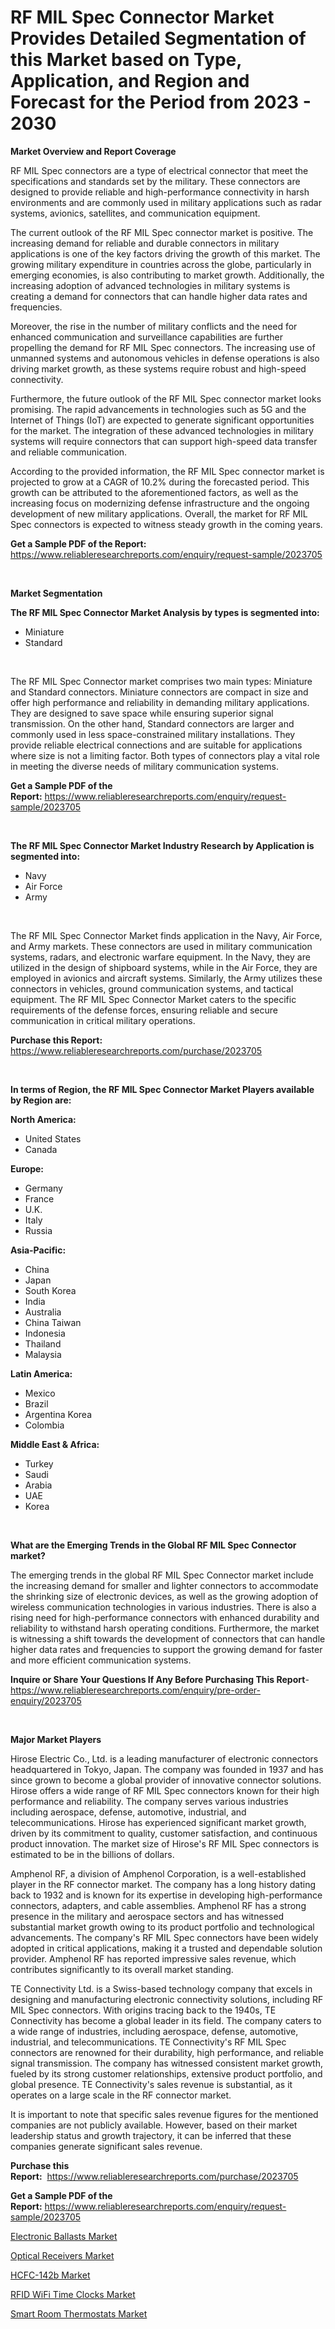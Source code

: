 <p><h1>RF MIL Spec Connector Market Provides Detailed Segmentation of this Market based on Type, Application, and Region and Forecast for the Period from 2023 - 2030</h1></p><p><strong>Market Overview and Report Coverage</strong></p>
<p><p>RF MIL Spec connectors are a type of electrical connector that meet the specifications and standards set by the military. These connectors are designed to provide reliable and high-performance connectivity in harsh environments and are commonly used in military applications such as radar systems, avionics, satellites, and communication equipment.</p><p>The current outlook of the RF MIL Spec connector market is positive. The increasing demand for reliable and durable connectors in military applications is one of the key factors driving the growth of this market. The growing military expenditure in countries across the globe, particularly in emerging economies, is also contributing to market growth. Additionally, the increasing adoption of advanced technologies in military systems is creating a demand for connectors that can handle higher data rates and frequencies.</p><p>Moreover, the rise in the number of military conflicts and the need for enhanced communication and surveillance capabilities are further propelling the demand for RF MIL Spec connectors. The increasing use of unmanned systems and autonomous vehicles in defense operations is also driving market growth, as these systems require robust and high-speed connectivity.</p><p>Furthermore, the future outlook of the RF MIL Spec connector market looks promising. The rapid advancements in technologies such as 5G and the Internet of Things (IoT) are expected to generate significant opportunities for the market. The integration of these advanced technologies in military systems will require connectors that can support high-speed data transfer and reliable communication.</p><p>According to the provided information, the RF MIL Spec connector market is projected to grow at a CAGR of 10.2% during the forecasted period. This growth can be attributed to the aforementioned factors, as well as the increasing focus on modernizing defense infrastructure and the ongoing development of new military applications. Overall, the market for RF MIL Spec connectors is expected to witness steady growth in the coming years.</p></p>
<p><strong>Get a Sample PDF of the Report:</strong> <a href="https://www.reliableresearchreports.com/enquiry/request-sample/2023705">https://www.reliableresearchreports.com/enquiry/request-sample/2023705</a></p>
<p>&nbsp;</p>
<p><strong>Market Segmentation</strong></p>
<p><strong>The RF MIL Spec Connector Market Analysis by types is segmented into:</strong></p>
<p><ul><li>Miniature</li><li>Standard</li></ul></p>
<p>&nbsp;</p>
<p><p>The RF MIL Spec Connector market comprises two main types: Miniature and Standard connectors. Miniature connectors are compact in size and offer high performance and reliability in demanding military applications. They are designed to save space while ensuring superior signal transmission. On the other hand, Standard connectors are larger and commonly used in less space-constrained military installations. They provide reliable electrical connections and are suitable for applications where size is not a limiting factor. Both types of connectors play a vital role in meeting the diverse needs of military communication systems.</p></p>
<p><strong>Get a Sample PDF of the Report:</strong>&nbsp;<a href="https://www.reliableresearchreports.com/enquiry/request-sample/2023705">https://www.reliableresearchreports.com/enquiry/request-sample/2023705</a></p>
<p>&nbsp;</p>
<p><strong>The RF MIL Spec Connector Market Industry Research by Application is segmented into:</strong></p>
<p><ul><li>Navy</li><li>Air Force</li><li>Army</li></ul></p>
<p>&nbsp;</p>
<p><p>The RF MIL Spec Connector Market finds application in the Navy, Air Force, and Army markets. These connectors are used in military communication systems, radars, and electronic warfare equipment. In the Navy, they are utilized in the design of shipboard systems, while in the Air Force, they are employed in avionics and aircraft systems. Similarly, the Army utilizes these connectors in vehicles, ground communication systems, and tactical equipment. The RF MIL Spec Connector Market caters to the specific requirements of the defense forces, ensuring reliable and secure communication in critical military operations.</p></p>
<p><strong>Purchase this Report:</strong>&nbsp; <a href="https://www.reliableresearchreports.com/purchase/2023705">https://www.reliableresearchreports.com/purchase/2023705</a></p>
<p>&nbsp;</p>
<p><strong>In terms of Region, the RF MIL Spec Connector Market Players available by Region are:</strong></p>
<p>
    <p> <strong> North America: </strong>
        <ul>
            <li>United States</li>
            <li>Canada</li>
        </ul>
        </p> 
    <p> <strong> Europe: </strong>
        <ul>
            <li>Germany</li>
            <li>France</li>
            <li>U.K.</li>
            <li>Italy</li>
            <li>Russia</li>
        </ul>
        </p> 
    <p> <strong> Asia-Pacific: </strong>
        <ul>
            <li>China</li>
            <li>Japan</li>
            <li>South Korea</li>
            <li>India</li>
            <li>Australia</li>
            <li>China Taiwan</li>
            <li>Indonesia</li>
            <li>Thailand</li>
            <li>Malaysia</li>
        </ul>
        </p> 
    <p> <strong> Latin America: </strong>
        <ul>
            <li>Mexico</li>
            <li>Brazil</li>
            <li>Argentina Korea</li>
            <li>Colombia</li>
        </ul>
        </p> 
    <p> <strong> Middle East & Africa: </strong>
        <ul>
            <li>Turkey</li>
            <li>Saudi</li>
            <li>Arabia</li>
            <li>UAE</li>
            <li>Korea</li>
        </ul>
    </p>
    </p>
<p>&nbsp;</p>
<p><strong>What are the Emerging Trends in the Global RF MIL Spec Connector market?</strong></p>
<p><p>The emerging trends in the global RF MIL Spec Connector market include the increasing demand for smaller and lighter connectors to accommodate the shrinking size of electronic devices, as well as the growing adoption of wireless communication technologies in various industries. There is also a rising need for high-performance connectors with enhanced durability and reliability to withstand harsh operating conditions. Furthermore, the market is witnessing a shift towards the development of connectors that can handle higher data rates and frequencies to support the growing demand for faster and more efficient communication systems.</p></p>
<p><strong>Inquire or Share Your Questions If Any Before Purchasing This Report</strong>- <a href="https://www.reliableresearchreports.com/enquiry/pre-order-enquiry/2023705">https://www.reliableresearchreports.com/enquiry/pre-order-enquiry/2023705</a></p>
<p>&nbsp;</p>
<p><strong>Major Market Players</strong></p>
<p><p>Hirose Electric Co., Ltd. is a leading manufacturer of electronic connectors headquartered in Tokyo, Japan. The company was founded in 1937 and has since grown to become a global provider of innovative connector solutions. Hirose offers a wide range of RF MIL Spec connectors known for their high performance and reliability. The company serves various industries including aerospace, defense, automotive, industrial, and telecommunications. Hirose has experienced significant market growth, driven by its commitment to quality, customer satisfaction, and continuous product innovation. The market size of Hirose's RF MIL Spec connectors is estimated to be in the billions of dollars.</p><p>Amphenol RF, a division of Amphenol Corporation, is a well-established player in the RF connector market. The company has a long history dating back to 1932 and is known for its expertise in developing high-performance connectors, adapters, and cable assemblies. Amphenol RF has a strong presence in the military and aerospace sectors and has witnessed substantial market growth owing to its product portfolio and technological advancements. The company's RF MIL Spec connectors have been widely adopted in critical applications, making it a trusted and dependable solution provider. Amphenol RF has reported impressive sales revenue, which contributes significantly to its overall market standing.</p><p>TE Connectivity Ltd. is a Swiss-based technology company that excels in designing and manufacturing electronic connectivity solutions, including RF MIL Spec connectors. With origins tracing back to the 1940s, TE Connectivity has become a global leader in its field. The company caters to a wide range of industries, including aerospace, defense, automotive, industrial, and telecommunications. TE Connectivity's RF MIL Spec connectors are renowned for their durability, high performance, and reliable signal transmission. The company has witnessed consistent market growth, fueled by its strong customer relationships, extensive product portfolio, and global presence. TE Connectivity's sales revenue is substantial, as it operates on a large scale in the RF connector market.</p><p>It is important to note that specific sales revenue figures for the mentioned companies are not publicly available. However, based on their market leadership status and growth trajectory, it can be inferred that these companies generate significant sales revenue.</p></p>
<p><strong>Purchase this Report:</strong>&nbsp;&nbsp;<a href="https://www.reliableresearchreports.com/purchase/2023705">https://www.reliableresearchreports.com/purchase/2023705</a></p>
<p></p>
<p><strong>Get a Sample PDF of the Report:</strong>&nbsp;<a href="https://www.reliableresearchreports.com/enquiry/request-sample/2023705">https://www.reliableresearchreports.com/enquiry/request-sample/2023705</a></p>
<p><p><a href="https://www.linkedin.com/pulse/electronic-ballasts-market-insights-players-forecast-till-q0wie/">Electronic Ballasts Market</a></p><p><a href="https://www.linkedin.com/pulse/optical-receivers-market-size-2023-2030-global-industrial-fpqwe/">Optical Receivers Market</a></p><p><a href="https://medium.com/@lowellgreen2023/analyzing-hcfc-142b-market-global-industry-perspective-and-forecast-2023-to-2030-0f396b047b51">HCFC-142b Market</a></p><p><a href="https://github.com/ChiragRp1/Market-Research-Report-List-1/blob/main/rfid-wifi-time-clocks-market.md">RFID WiFi Time Clocks Market</a></p><p><a href="https://github.com/BryceTownsendr/Market-Research-Report-List-1/blob/main/smart-room-thermostats-market.md">Smart Room Thermostats Market</a></p></p>